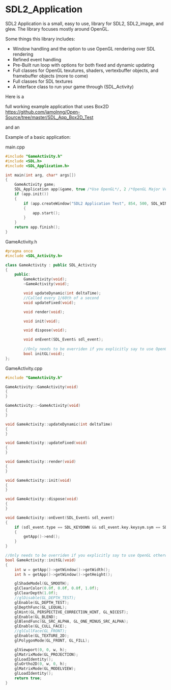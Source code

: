 SDL2_Application
================

SDL2 Application is a small, easy to use, library for SDL2, SDL2_image, and glew. The library focuses mostly around OpenGL.

Some things this library includes:
- Window handling and the option to use OpenGL rendering over SDL rendering
- Refined event handling
- Pre-Built run loop with options for both fixed and dynamic updating
- Full classes for OpenGL texutures, shaders, vertexbuffer objects, and framebuffer objects (more to come)
- Full classes for SDL textures
- A interface class to run your game through (SDL_Activity)

Here is a

full working example application that uses Box2D https://github.com/jamolnng/Open-Source/tree/master/SDL_App_Box2D_Test

and an

Example of a basic application:

main.cpp
```cpp
#include "GameActivity.h"
#include <SDL.h>
#include <SDL_Application.h>

int main(int arg, char* args[])
{
	GameActivity game;
	SDL_Application app(&game, true /*Use OpenGL*/, 2 /*OpenGL Major Version*/, 1 /*OpenGL Minor Version*/);
	if (app.init())
	{
		if (app.createWindow("SDL2 Application Test", 854, 500, SDL_WINDOW_RESIZABLE))
		{
			app.start();
		}
	}
	return app.finish();
}
```

GameActivity.h
```cpp
#pragma once
#include <SDL_Activity.h>

class GameActivity : public SDL_Activity
{
	public:
		GameActivity(void);
		~GameActivity(void);

		void updateDynamic(int deltaTime);
		//Called every 1/60th of a second
		void updateFixed(void);

		void render(void);

		void init(void);

		void dispose(void);

		void onEvent(SDL_Event& sdl_event);
		
		//Only needs to be overriden if you explicitly say to use OpenGL otherwise you do not need the function
		bool initGL(void);
};
```

GameActivity.cpp
```cpp
#include "GameActivity.h"

GameActivity::GameActivity(void)
{
}

GameActivity::~GameActivity(void)
{
}

void GameActivity::updateDynamic(int deltaTime)
{
}

void GameActivity::updateFixed(void)
{
}

void GameActivity::render(void)
{
}

void GameActivity::init(void)
{
}

void GameActivity::dispose(void)
{
}

void GameActivity::onEvent(SDL_Event& sdl_event)
{
	if (sdl_event.type == SDL_KEYDOWN && sdl_event.key.keysym.sym == SDLK_ESCAPE)
	{
		getApp()->end();
	}
}

//Only needs to be overriden if you explicitly say to use OpenGL otherwise you do not need the function
bool GameActivity::initGL(void)
{
	int w = getApp()->getWindow()->getWidth();
	int h = getApp()->getWindow()->getHeight();

	glShadeModel(GL_SMOOTH);
	glClearColor(0.0f, 0.0f, 0.0f, 1.0f);
	glClearDepth(1.0f);
	//glDisable(GL_DEPTH_TEST);
	glEnable(GL_DEPTH_TEST);
	glDepthFunc(GL_LEQUAL);
	glHint(GL_PERSPECTIVE_CORRECTION_HINT, GL_NICEST);
	glEnable(GL_BLEND);
	glBlendFunc(GL_SRC_ALPHA, GL_ONE_MINUS_SRC_ALPHA);
	glEnable(GL_CULL_FACE);
	//glCullFace(GL_FRONT);
	glEnable(GL_TEXTURE_2D);
	glPolygonMode(GL_FRONT, GL_FILL);

	glViewport(0, 0, w, h);
	glMatrixMode(GL_PROJECTION);
	glLoadIdentity();
	gluOrtho2D(0, w, 0, h);
	glMatrixMode(GL_MODELVIEW);
	glLoadIdentity();
	return true;
}
```
